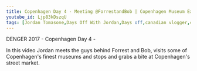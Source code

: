 ```yaml
---
title: Copenhagen Day 4 - Meeting @ForrestandBob | Copenhagen Museum Experience
youtube_id: Ljp83kDszqU
tags: [Jordan Tomasone,Days Off With Jordan,Days off,canadian vlogger,canadian travel vlogger,inspirational content,adventure lifestyle,ForrestandBob,copenhagen museums,musuems in copenhagen,copenhagen street market,street market food,thorvaldsens museum,copenhagen design museum,japenese artwork in copenhagen,copenhagen design,the design museum in copenhagen,huset culture house,canadian in copenhagen,DENGER 2017,DENGER 2017 part 5,DENGER]
---
```

DENGER 2017 - Copenhagen Day 4 -

In this video Jordan meets the guys behind Forrest and Bob, visits some of Copenhagen's finest museums and stops and grabs a bite at Copenhagen's street market.
